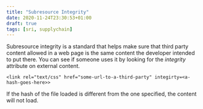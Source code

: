 ```yaml
---
title: "Subresource Integrity"
date: 2020-11-24T23:30:53+01:00
draft: true
tags: [sri, supplychain]
---
```


Subresource integrity is a standard that helps make sure that 
third party content allowed in a web page is the same content 
the developer intended to put there. You can see if someone uses it 
by looking for the *integrity* attribute on external content. 

```
<link rel="text/css" href="some-url-to-a-third-party" integirty=<a-hash-goes-here>>
```

If the hash of the file loaded is different from the one specified, the content 
will not load. 